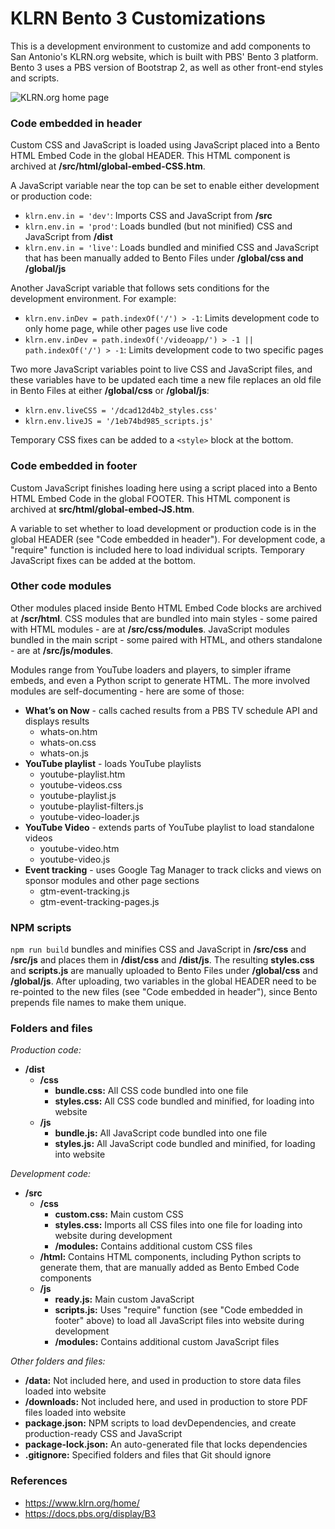 # KLRN Bento 3 Customizations 

This is a development environment to customize and add components to San Antonio's KLRN.org website, which is built with PBS' Bento 3 platform. Bento 3 uses a PBS version of Bootstrap 2, as well as other front-end styles and scripts.

![KLRN.org home page](KLRN-home-page.jpg)

### Code embedded in header

Custom CSS and JavaScript is loaded using JavaScript placed into a Bento HTML Embed Code in the global HEADER. This HTML component is archived at **/src/html/global-embed-CSS.htm**.

A JavaScript variable near the top can be set to enable either development or production code:   

- `klrn.env.in = 'dev'`: Imports CSS and JavaScript from **/src**   
- `klrn.env.in = 'prod'`: Loads bundled (but not minified) CSS and JavaScript from **/dist** 
- `klrn.env.in = 'live'`: Loads bundled and minified CSS and JavaScript that has been manually added to Bento Files under **/global/css and /global/js**  

Another JavaScript variable that follows sets conditions for the development environment. For example:

- `klrn.env.inDev = path.indexOf('/') > -1`: Limits development code to only home page, while other pages use live code
- `klrn.env.inDev = path.indexOf('/videoapp/') > -1 || path.indexOf('/') > -1`: Limits development code to two specific pages

Two more JavaScript variables point to live CSS and JavaScript files, and these variables have to be updated each time a new file replaces an old file in Bento Files at either **/global/css** or **/global/js**:

- `klrn.env.liveCSS = '/dcad12d4b2_styles.css'`
- `klrn.env.liveJS = '/1eb74bd985_scripts.js'`

Temporary CSS fixes can be added to a `<style>` block at the bottom.

### Code embedded in footer

Custom JavaScript finishes loading here using a script placed into a Bento HTML Embed Code in the global FOOTER. This HTML component is archived at **src/html/global-embed-JS.htm**.

A variable to set whether to load development or production code is in the global HEADER (see "Code embedded in header"). For development code, a "require" function is included here to load individual scripts. Temporary JavaScript fixes can be added at the bottom. 

### Other code modules

Other modules placed inside Bento HTML Embed Code blocks are archived at **/scr/html**. CSS modules that are bundled into main styles - some paired with HTML modules - are at **/src/css/modules**. JavaScript modules bundled in the main script - some paired with HTML, and others standalone - are at **/src/js/modules**.

Modules range from YouTube loaders and players, to simpler iframe embeds, and even a Python script to generate HTML. The more involved modules are self-documenting - here are some of those:

- **What’s on Now** - calls cached results from a PBS TV schedule API and displays results 
    - whats-on.htm
    - whats-on.css
    - whats-on.js
- **YouTube playlist** - loads YouTube playlists
    - youtube-playlist.htm 
    - youtube-videos.css
    - youtube-playlist.js
    - youtube-playlist-filters.js
    - youtube-video-loader.js
- **YouTube Video** - extends parts of YouTube playlist to load standalone videos
    - youtube-video.htm 
    - youtube-video.js
- **Event tracking** - uses Google Tag Manager to track clicks and views on sponsor modules and other page sections 
    - gtm-event-tracking.js
    - gtm-event-tracking-pages.js

### NPM scripts

`npm run build` bundles and minifies CSS and JavaScript in **/src/css** and **/src/js** and places them in **/dist/css** and **/dist/js**. The resulting **styles.css** and **scripts.js** are manually uploaded to Bento Files under **/global/css** and **/global/js**. After uploading, two variables in the global HEADER need to be re-pointed to the new files (see "Code embedded in header"), since Bento prepends file names to make them unique.  

### Folders and files 

*Production code:*

- **/dist**
    - **/css**
	    - **bundle.css:** All CSS code bundled into one file
		- **styles.css:** All CSS code bundled and minified, for loading into website
    - **/js**
	    - **bundle.js:** All JavaScript code bundled into one file
		- **styles.js:** All JavaScript code bundled and minified, for loading into website		
		
*Development code:*

- **/src** 
    - **/css** 
        - **custom.css:** Main custom CSS
        - **styles.css:** Imports all CSS files into one file for loading into website during development   
        - **/modules:** Contains additional custom CSS files 
    - **/html:** Contains HTML components, including Python scripts to generate them, that are manually added as Bento Embed Code components  
    - **/js**
        - **ready.js:** Main custom JavaScript
        - **scripts.js:** Uses "require" function (see "Code embedded in footer" above) to load all JavaScript files into website during development
		- **/modules:** Contains additional custom JavaScript files
		
*Other folders and files:*

- **/data:** Not included here, and used in production to store data files loaded into website 
- **/downloads:** Not included here, and used in production to store PDF files loaded into website
- **package.json:** NPM scripts to load devDependencies, and create production-ready CSS and JavaScript 
- **package-lock.json:** An auto-generated file that locks dependencies 
- **.gitignore:** Specified folders and files that Git should ignore

### References

- https://www.klrn.org/home/
- https://docs.pbs.org/display/B3
<!--
- https://markdownlivepreview.com/
- https://dillinger.io/ 
-->